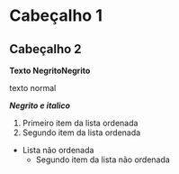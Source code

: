 # Cabeçalho 1
## Cabeçalho 2

**Texto Negrito**__Negrito__

texto normal

**_Negrito e italico_**

1. Primeiro item da lista ordenada
2. Segundo item da lista ordenada

- Lista não ordenada
    - Segundo item da lista não ordenada

